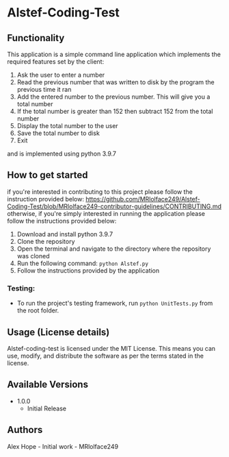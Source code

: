 # Alstef-Coding-Test

## Functionality

This application is a simple command line application which implements the required features set by the client:

1. Ask the user to enter a number
2. Read the previous number that was written to disk by the program the previous time it ran
3. Add the entered number to the previous number. This will give you a total number
4. If the total number is greater than 152 then subtract 152 from the total number
5. Display the total number to the user
6. Save the total number to disk
7. Exit

and is implemented using python 3.9.7

## How to get started

if you're interested in contributing to this project please follow the instruction provided below:
https://github.com/MRlolface249/Alstef-Coding-Test/blob/MRlolface249-contributor-guidelines/CONTRIBUTING.md
otherwise, if you're simply interested in running the application please follow the instructions provided below:
1. Download and install python 3.9.7
2. Clone the repository
3. Open the terminal and navigate to the directory where the repository was cloned
4. Run the following command: `python Alstef.py`
5. Follow the instructions provided by the application

### Testing:

- To run the project's testing framework, run `python UnitTests.py` from the root folder.

## Usage (License details)

Alstef-coding-test is licensed under the MIT License. This means you can use, modify, and distribute the software as per the terms stated in the license.

## Available Versions

- 1.0.0
  - Initial Release

## Authors
Alex Hope - Initial work - MRlolface249